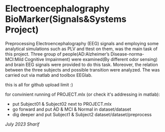 # Electroencephalography BioMarker(Signals&Systems Project)

 Preprocessing Electroencephalography (EEG) signals and employing
 some analytical simulations such as PLV and ttest on them, was 
 the main task of this project. Three group of people(AD:Alzheimer’s
 Disease-norma-MCI:Mild Cognitive Impairment) were examined(By 
 different odor sensing) and brain EEG signals were provided to
 do this task. Moreover, the relation between the three subjects
 and possible transition were analyzed. The was carried out via 
 matlab and toolbox EEGlab.


this is all for github upload limit :)

for convinient running of PROJECT.mlx (or check it's addressing in matlab):
 - put Subject01 & Subject02 next to PROJECT.mlx
 - go forward and put AD & MCI & Normal in dataset/dataset
 - dig deeper and put Subject1 & Subject2 dataset/dataset/preprocess


 *July 2023 Sharif*
 


